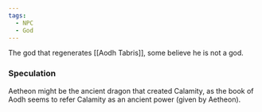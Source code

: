 ```yaml
---
tags:
  - NPC
  - God
---
```

The god that regenerates [[Aodh Tabris]], some believe he is not a god.

### Speculation

Aetheon might be the ancient dragon that created Calamity, as the book of Aodh seems to refer Calamity as an ancient power (given by Aetheon).